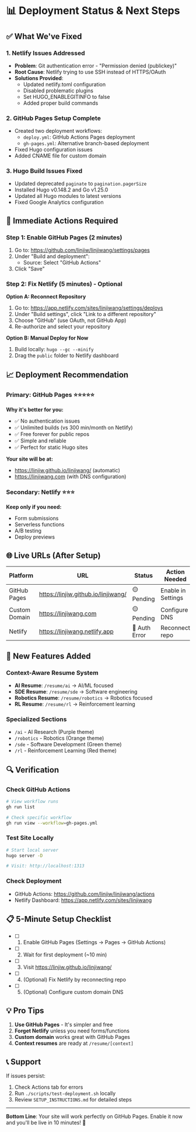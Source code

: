 # 📊 Deployment Status & Next Steps

## ✅ What We've Fixed

### 1. **Netlify Issues Addressed**
- **Problem**: Git authentication error - "Permission denied (publickey)"
- **Root Cause**: Netlify trying to use SSH instead of HTTPS/OAuth
- **Solutions Provided**:
  - Updated netlify.toml configuration
  - Disabled problematic plugins
  - Set HUGO_ENABLEGITINFO to false
  - Added proper build commands

### 2. **GitHub Pages Setup Complete**
- Created two deployment workflows:
  - `deploy.yml`: GitHub Actions Pages deployment
  - `gh-pages.yml`: Alternative branch-based deployment
- Fixed Hugo configuration issues
- Added CNAME file for custom domain

### 3. **Hugo Build Issues Fixed**
- Updated deprecated `paginate` to `pagination.pagerSize`
- Installed Hugo v0.148.2 and Go v1.25.0
- Updated all Hugo modules to latest versions
- Fixed Google Analytics configuration

## 🚀 Immediate Actions Required

### Step 1: Enable GitHub Pages (2 minutes)
1. Go to: https://github.com/linjiw/linjiwang/settings/pages
2. Under "Build and deployment":
   - Source: Select "GitHub Actions"
3. Click "Save"

### Step 2: Fix Netlify (5 minutes) - Optional
**Option A: Reconnect Repository**
1. Go to: https://app.netlify.com/sites/linjiwang/settings/deploys
2. Under "Build settings", click "Link to a different repository"
3. Choose "GitHub" (use OAuth, not GitHub App)
4. Re-authorize and select your repository

**Option B: Manual Deploy for Now**
1. Build locally: `hugo --gc --minify`
2. Drag the `public` folder to Netlify dashboard

## 📈 Deployment Recommendation

### **Primary: GitHub Pages** ⭐⭐⭐⭐⭐
**Why it's better for you:**
- ✅ No authentication issues
- ✅ Unlimited builds (vs 300 min/month on Netlify)
- ✅ Free forever for public repos
- ✅ Simple and reliable
- ✅ Perfect for static Hugo sites

**Your site will be at:**
- https://linjiw.github.io/linjiwang/ (automatic)
- https://linjiwang.com (with DNS configuration)

### **Secondary: Netlify** ⭐⭐⭐
**Keep only if you need:**
- Form submissions
- Serverless functions
- A/B testing
- Deploy previews

## 🌐 Live URLs (After Setup)

| Platform | URL | Status | Action Needed |
|----------|-----|--------|---------------|
| GitHub Pages | https://linjiw.github.io/linjiwang/ | 🟡 Pending | Enable in Settings |
| Custom Domain | https://linjiwang.com | 🟡 Pending | Configure DNS |
| Netlify | https://linjiwang.netlify.app | 🔴 Auth Error | Reconnect repo |

## 📁 New Features Added

### Context-Aware Resume System
- **AI Resume**: `/resume/ai` → AI/ML focused
- **SDE Resume**: `/resume/sde` → Software engineering
- **Robotics Resume**: `/resume/robotics` → Robotics focused
- **RL Resume**: `/resume/rl` → Reinforcement learning

### Specialized Sections
- `/ai` - AI Research (Purple theme)
- `/robotics` - Robotics (Orange theme)
- `/sde` - Software Development (Green theme)
- `/rl` - Reinforcement Learning (Red theme)

## 🔍 Verification

### Check GitHub Actions
```bash
# View workflow runs
gh run list

# Check specific workflow
gh run view --workflow=gh-pages.yml
```

### Test Site Locally
```bash
# Start local server
hugo server -D

# Visit: http://localhost:1313
```

### Check Deployment
- GitHub Actions: https://github.com/linjiw/linjiwang/actions
- Netlify Dashboard: https://app.netlify.com/sites/linjiwang

## 📋 5-Minute Setup Checklist

- [ ] 1. Enable GitHub Pages (Settings → Pages → GitHub Actions)
- [ ] 2. Wait for first deployment (~10 min)
- [ ] 3. Visit https://linjiw.github.io/linjiwang/
- [ ] 4. (Optional) Fix Netlify by reconnecting repo
- [ ] 5. (Optional) Configure custom domain DNS

## 💡 Pro Tips

1. **Use GitHub Pages** - It's simpler and free
2. **Forget Netlify** unless you need forms/functions
3. **Custom domain** works great with GitHub Pages
4. **Context resumes** are ready at `/resume/[context]`

## 📞 Support

If issues persist:
1. Check Actions tab for errors
2. Run `./scripts/test-deployment.sh` locally
3. Review `SETUP_INSTRUCTIONS.md` for detailed steps

---

**Bottom Line**: Your site will work perfectly on GitHub Pages. Enable it now and you'll be live in 10 minutes! 🎉